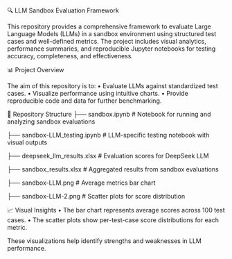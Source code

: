 🔍 LLM Sandbox Evaluation Framework

This repository provides a comprehensive framework to evaluate Large Language Models (LLMs) in a sandbox environment using structured test cases and well-defined metrics. The project includes visual analytics, performance summaries, and reproducible Jupyter notebooks for testing accuracy, completeness, and effectiveness.

📊 Project Overview

The aim of this repository is to:
	•	Evaluate LLMs against standardized test cases.
	•	Visualize performance using intuitive charts.
	•	Provide reproducible code and data for further benchmarking.

 📁 Repository Structure
├── sandbox.ipynb                # Notebook for running and analyzing sandbox evaluations 

├── sandbox-LLM_testing.ipynb    # LLM-specific testing notebook with visual outputs 

├── deepseek_llm_results.xlsx    # Evaluation scores for DeepSeek LLM 

├── sandbox_results.xlsx         # Aggregated results from sandbox evaluations 

├── sandbox-LLM.png              # Average metrics bar chart 

├── sandbox-LLM-2.png            # Scatter plots for score distribution 


📈 Visual Insights
	•	The bar chart represents average scores across 100 test cases.
	•	The scatter plots show per-test-case score distributions for each metric.

These visualizations help identify strengths and weaknesses in LLM performance.
